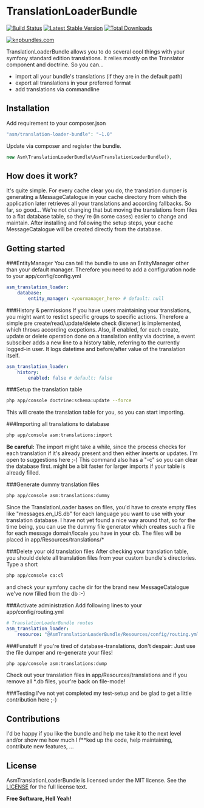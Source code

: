 TranslationLoaderBundle
=========

[![Build Status](https://travis-ci.org/maschmann/TranslationLoaderBundle.png?branch=master)](https://travis-ci.org/maschmann/TranslationLoaderBundle) [![Latest Stable Version](https://poser.pugx.org/asm/translation-loader-bundle/v/stable.png)](https://packagist.org/packages/asm/translation-loader-bundle) [![Total Downloads](https://poser.pugx.org/asm/translation-loader-bundle/downloads.png)](https://packagist.org/packages/asm/translation-loader-bundle)

[![knpbundles.com](http://knpbundles.com/maschmann/TranslationLoaderBundle/badge-short)](http://knpbundles.com/maschmann/TranslationLoaderBundle)

TranslationLoaderBundle allows you to do several cool things with your symfony standard edition translations. It relies mostly on the Translator component and doctrine.
So you can...
  - import all your bundle's translations (if they are in the default path)
  - export all translations in your preferred format
  - add translations via commandline

Installation
----------

Add requirement to your composer.json
```php
"asm/translation-loader-bundle": "~1.0"
```
Update via composer and register the bundle.
```php
new Asm\TranslationLoaderBundle\AsmTranslationLoaderBundle(),
```

How does it work?
----------

It's quite simple.
For every cache clear you do, the translation dumper is generating a MessageCatalogue in your cache directory from which the application later retrieves all your translations and according fallbacks. So far, so good... We're not changing that but moving the translations from files to a flat database table, so they're (in some cases) easier to change and maintain.
After installing and following the setup steps, your cache MessageCatalogue will be created directly from the database.

Getting started
----------
###EntityManager
You can tell the bundle to use an EntityManager other than your default manager.
Therefore you need to add a configuration node to your app/config/config.yml
```yml
asm_translation_loader:
    database:
        entity_manager: <yourmanager_here> # default: null
```

###History & permissions
If you have users maintaining your translations, you might want to restict specific groups to specific actions.
Therefore a simple pre create/read/update/delete check (listener) is implemented, which throws according excpetions.
Also, if enabled, for each create, update or delete operation done on a translation entity via doctrine, a event subsciber adds a new line to a history table, referring to the currently logged-in user. It logs datetime and before/after value of the translation itself.

```yml
asm_translation_loader:
    history:
        enabled: false # default: false
```

###Setup the translation table
```sh
php app/console doctrine:schema:update --force
```
This will create the translation table for you, so you can start importing.

###Importing all translations to database
```sh
php app/console asm:translations:import
```
__Be careful:__ The import might take a while, since the process checks for each translation if it's already present and then either inserts or updates. I'm open to suggestions here ;-)
This command also has a "-c" so you can clear the database first. might be a bit faster for larger imports if your table is already filled.

###Generate dummy translation files
```sh
php app/console asm:translations:dummy
```
Since the TranslationLoader bases on files, you'd have to create empty files like "messages.en_US.db" for each language you want to use with your translation database. I have not yet found a nice way around that, so for the time being, you can use the dummy file generator which creates such a file for each message domain/locale you have in your db. The files will be placed in app/Resources/translations/*

###Delete your old translation files
After checking your translation table, you should delete all translation files from your custom bundle's directories.
Type a short
```sh
php app/console ca:cl
```
and check your symfony cache dir for the brand new MessageCatalogue we've now filled from the db :-)

###Activate administration
Add following lines to your app/config/routing.yml
```yml
# TranslationLoaderBundle routes
asm_translation_loader:
    resource: "@AsmTranslationLoaderBundle/Resources/config/routing.yml"
```

###Funstuff
If you're tired of database-translations, don't despair: Just use the file dumper and re-generate your files!
```sh
php app/console asm:translations:dump
```
Check out your translation files in app/Resources/translations and if you remove all *.db files, your're back on file-mode!

###Testing
I've not yet completed my test-setup and be glad to get a little contribution here ;-)

Contributions
---------
I'd be happy if you like the bundle and help me take it to the next level and/or show me how much I f**ked up the code, help maintaining, contribute new features, ...

License
----

AsmTranslationLoaderBundle is licensed under the MIT license. See the [LICENSE](Resources/meta/LICENSE) for the full license text.


**Free Software, Hell Yeah!**
